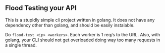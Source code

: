 ## Flood Testing your API
This is a stupidly simple cli project written in golang.
It does not have any dependency other than golang, and should be easily instalable.

Do `flood-test <ip> <workers>`. Each worker is 1 req/s to the URL.
Also, with golang, your CLI should not get overloaded doing way too many requests in a single thread.